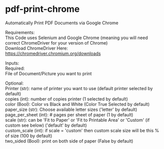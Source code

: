 # pdf-print-chrome
Automatically Print PDF Documents via Google Chrome

Requirements: <br>
This Code uses Selenium and Google Chrome (meaning you will need correct ChromeDriver for your version of Chrome) <br>
Download ChromeDriver Here: https://chromedriver.chromium.org/downloads <br>

Inputs: <br>
Required: <br>
File of Document/Picture you want to print <br>

Optional: <br>
Printer (str): name of printer you want to use (default printer selected by default) <br>
copies (int): number of copies printer (1 selected by default) <br>
color (Bool): Color vs Black and White (Color True Selected by default) <br>
paper_size (str): Choose available letter sizes ('letter' by default) <br>
page_per_sheet (int): # pages per sheet of paper (1 by default) <br>
scale (str): can be 'Fit to Paper' or 'Fit to Printable Area' or 'Custom' (if custom see below) ('default' by default) <br>
custom_scale (int): if scale = 'custom' then custom scale size will be this % of size (100 by default) <br>
two_sided (Bool): print on both side of paper (False by default) <br>
